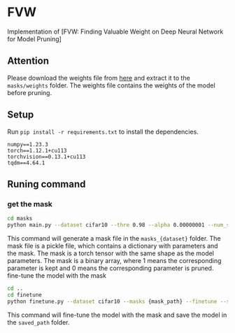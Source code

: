 # FVW
Implementation of [FVW: Finding Valuable Weight on Deep Neural Network for Model Pruning]

## Attention
Please download the weights file from [here](https://drive.google.com/file/d/1UXGUXzU83i69bJRyioAuuEUDQ0STAsgq/view?usp=share_link) and extract it to the `masks/weights` folder. The weights file contains the weights of the model before pruning.

## Setup
Run `pip install -r requirements.txt` to install the dependencies. 


```
numpy==1.23.3
torch==1.12.1+cu113
torchvision==0.13.1+cu113
tqdm==4.64.1
```

## Runing command
### get the mask
```bash
cd masks
python main.py --dataset cifar10 --thre 0.98 --alpha 0.00000001 --num_steps 2 --iters 100 --op add --labeled --sum
```
This command will generate a mask file in the `masks_{dataset}` folder. The mask file is a pickle file, which contains a dictionary with parameters and the mask. The mask is a torch tensor with the same shape as the model parameters. The mask is a binary array, where 1 means the corresponding parameter is kept and 0 means the corresponding parameter is pruned.
fine-tune the model with the mask
```bash
cd ..
cd finetune
python finetune.py --dataset cifar10 --masks {mask_path} --finetune --saved_path {saved_path}
```
This command will fine-tune the model with the mask and save the model in the `saved_path` folder.